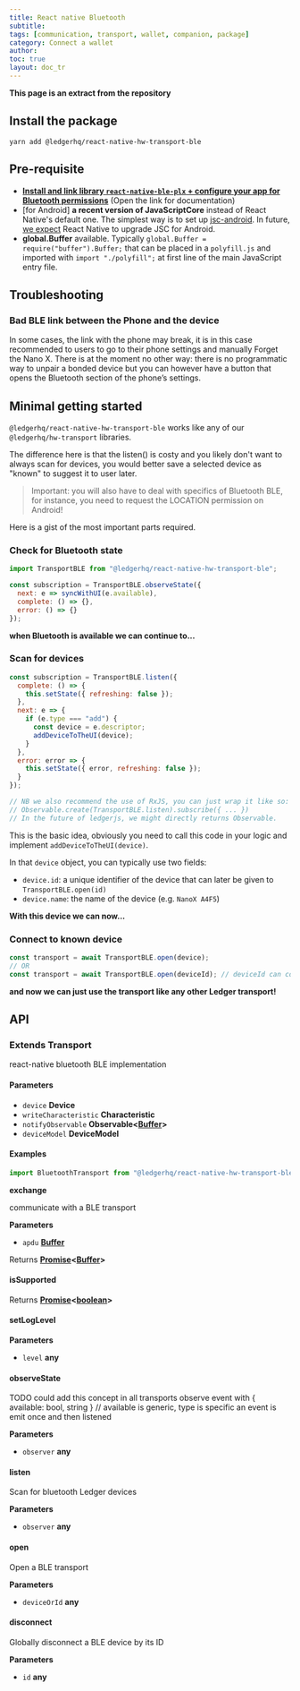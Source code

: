 ```yaml
---
title: React native Bluetooth
subtitle:
tags: [communication, transport, wallet, companion, package]
category: Connect a wallet
author:
toc: true
layout: doc_tr
---
```


**This page is an extract from the repository**

## Install the package

`yarn add @ledgerhq/react-native-hw-transport-ble`

## Pre-requisite

-   [**Install and link library `react-native-ble-plx` + configure your app for Bluetooth permissions**](https://github.com/Polidea/react-native-ble-plx) (Open the link for documentation)
-   [for Android] **a recent version of JavaScriptCore** instead of React Native's default one. The simplest way is to set up [jsc-android](https://www.npmjs.com/package/jsc-android). In future, [we expect](https://github.com/facebook/react-native/issues/19737) React Native to upgrade JSC for Android.
-   **global.Buffer** available. Typically `global.Buffer = require("buffer").Buffer;` that can be placed in a `polyfill.js` and imported with `import "./polyfill";` at first line of the main JavaScript entry file.

## Troubleshooting

### Bad BLE link between the Phone and the device

In some cases, the link with the phone may break, it is in this case recommended to users to go to their phone settings and manually Forget the Nano X. There is at the moment no other way: there is no programmatic way to unpair a bonded device but you can however have a button that opens the Bluetooth section of the phone’s settings.

## Minimal getting started

`@ledgerhq/react-native-hw-transport-ble` works like any of our `@ledgerhq/hw-transport` libraries.

The difference here is that the listen() is costy and you likely don't want to always scan for devices, you would better save a selected device as "known" to suggest it to user later.

> Important: you will also have to deal with specifics of Bluetooth BLE, for instance, you need to request the LOCATION permission on Android!

Here is a gist of the most important parts required.

### Check for Bluetooth state

```js
import TransportBLE from "@ledgerhq/react-native-hw-transport-ble";

const subscription = TransportBLE.observeState({
  next: e => syncWithUI(e.available),
  complete: () => {},
  error: () => {}
});
```

**when Bluetooth is available we can continue to...**

### Scan for devices

```js
const subscription = TransportBLE.listen({
  complete: () => {
    this.setState({ refreshing: false });
  },
  next: e => {
    if (e.type === "add") {
      const device = e.descriptor;
      addDeviceToTheUI(device);
    }
  },
  error: error => {
    this.setState({ error, refreshing: false });
  }
});

// NB we also recommend the use of RxJS, you can just wrap it like so:
// Observable.create(TransportBLE.listen).subscribe({ ... })
// In the future of ledgerjs, we might directly returns Observable.
```

This is the basic idea, obviously you need to call this code in your logic and implement `addDeviceToTheUI(device)`.

In that `device` object, you can typically use two fields:

-   `device.id`: a unique identifier of the device that can later be given to `TransportBLE.open(id)`
-   `device.name`: the name of the device (e.g. `NanoX A4F5`)

**With this device we can now...**

### Connect to known device

```js
const transport = await TransportBLE.open(device);
// OR
const transport = await TransportBLE.open(deviceId); // deviceId can come from persisted state. It's unique per device
```

**and now we can just use the transport like any other Ledger transport!**

## API

### Extends Transport

react-native bluetooth BLE implementation

#### Parameters

-   `device` **Device**
-   `writeCharacteristic` **Characteristic**
-   `notifyObservable` **Observable&lt;[Buffer](https://nodejs.org/api/buffer.html)>**
-   `deviceModel` **DeviceModel**

#### Examples

```javascript
import BluetoothTransport from "@ledgerhq/react-native-hw-transport-ble";
```

**exchange**

communicate with a BLE transport

**Parameters**

-   `apdu` **[Buffer](https://nodejs.org/api/buffer.html)**

Returns **[Promise](https://developer.mozilla.org/docs/Web/JavaScript/Reference/Global_Objects/Promise)&lt;[Buffer](https://nodejs.org/api/buffer.html)>**

#### isSupported

Returns **[Promise](https://developer.mozilla.org/docs/Web/JavaScript/Reference/Global_Objects/Promise)&lt;[boolean](https://developer.mozilla.org/docs/Web/JavaScript/Reference/Global_Objects/Boolean)>**

#### setLogLevel

**Parameters**

-   `level` **any**

#### observeState

TODO could add this concept in all transports
observe event with { available: bool, string } // available is generic, type is specific
an event is emit once and then listened

**Parameters**

-   `observer` **any**

#### listen

Scan for bluetooth Ledger devices

**Parameters**

-   `observer` **any**

#### open

Open a BLE transport

**Parameters**

-   `deviceOrId` **any**

#### disconnect

Globally disconnect a BLE device by its ID

**Parameters**

-   `id` **any**
